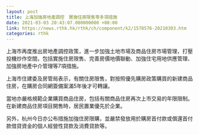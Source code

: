 ```yaml
---
layout: post
title: 上海加強房地產調控　實施住房限售等多項措施
date: 2021-03-03 20:43:07.000000000 +08:00
link: https://news.rthk.hk/rthk/ch/component/k2/1578576-20210303.htm
categories: rthk
---
```


上海市再度推出房地產調控政策，進一步加強土地市場及商品住房市場管理，打壓投機炒作空間，包括實施住房限售、完善房價地價聯動、加強住宅用地供應管理、加強房地產中介管理等7項措施。

上海市住建委及房管局表示，有關住房限售，對按照優先購房政策購買的新建商品住房，在購房合同網簽備案滿5年後才可轉讓。

當地亦嚴格規範企業購買商品住房，包括有關商品住房再次上市交易的年限限制。在新建商品住房項目開售時，居民置業優先於企業。

另外，杭州今日亦公布措施加強住房限購，並嚴禁發放用於購房首付款或償還首付款借貸資金的個人經營性貸款及消費貸款等。
